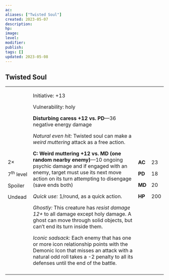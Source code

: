 ```yaml
---
ac: 
aliases: ["Twisted Soul"]
created: 2023-05-07
description: 
hp: 
image: 
level: 
modifier: 
publish: 
tags: []
updated: 2023-05-08
---
```


## Twisted Soul

<table>
<colgroup>
<col style="width: 16%" />
<col style="width: 71%" />
<col style="width: 5%" />
<col style="width: 6%" />
</colgroup>
<tbody>
<tr class="odd">
<td><p>2×</p>
<p>7<sup>th</sup> level</p>
<p>Spoiler</p>
<p>Undead</p></td>
<td><p>Initiative: +13</p>
<p>Vulnerability: holy</p>
<p><strong>Disturbing caress +12 vs. PD</strong>—36 negative energy
damage</p>
<p><em>Natural even hit:</em> Twisted soul can make a <em>weird
muttering</em> attack as a free action.</p>
<p><strong>C: Weird muttering +12 vs. MD (one random nearby
enemy)</strong>—10 ongoing psychic damage and if engaged with an enemy,
target must use its next move action on its turn attempting to disengage
(save ends both)</p>
<p><em>Quick use:</em> 1/round, as a quick action.</p>
<p><em>Ghostly:</em> This creature has <em>resist damage 12+</em> to all
damage except holy damage. A ghost can move through solid objects, but
can’t end its turn inside them.</p>
<p><em>Iconic sadsack:</em> Each enemy that has one or more icon
relationship points with the Demonic Icon that misses an attack with a
natural odd roll takes a -2 penalty to all its defenses until the end of
the battle.</p></td>
<td><p><strong>AC</strong></p>
<p><strong>PD</strong></p>
<p><strong>MD</strong></p>
<p><strong>HP</strong></p></td>
<td><p>23</p>
<p>18</p>
<p>20</p>
<p>200</p></td>
</tr>
<tr class="even">
<td></td>
<td></td>
<td></td>
<td></td>
</tr>
</tbody>
</table>
